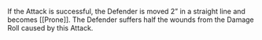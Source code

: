 If the Attack is successful, the Defender is moved 2” in a straight line and becomes [[Prone]].
The Defender suffers half the wounds from the Damage Roll caused by this Attack.